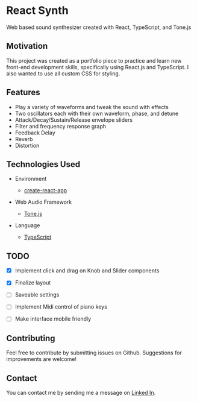 # React Synth

Web based sound synthesizer created with React, TypeScript, and Tone.js

## Motivation

This project was created as a portfolio piece to practice and learn new front-end development skills, specifically using React.js and TypeScript. I also wanted to use all custom CSS for styling.

## Features

- Play a variety of waveforms and tweak the sound with effects
- Two oscillators each with their own waveform, phase, and detune
- Attack/Decay/Sustain/Release envelope sliders
- Filter and frequency response graph
- Feedback Delay
- Reverb
- Distortion

## Technologies Used

- Environment

  - [create-react-app](https://github.com/facebook/create-react-app)

- Web Audio Framework

  - [Tone.js](https://tonejs.github.io/)

- Language
  - [TypeScript](https://www.typescriptlang.org/)

## TODO

- [x] Implement click and drag on Knob and Slider components
- [x] Finalize layout
- [ ] Saveable settings
- [ ] Implement Midi control of piano keys
- [ ] Make interface mobile friendly


## Contributing

Feel free to contribute by submitting issues on Github. Suggestions for improvements are welcome!

## Contact

You can contact me by sending me a message on [Linked In](https://www.linkedin.com/in/kevin-ungerecht-228610123).

